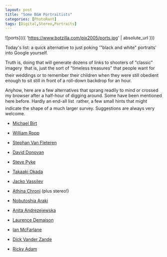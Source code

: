 ```yaml
---
layout: post
title: "Some B&W Portraitists"
categories: [PhotoRant]
tags: [Digital,Stereo,Portraits]
---
```

![ports]({{ 'https://www.botzilla.com/pix2005/ports.jpg' | absolute_url }})

Today's list: a quick alternative to just poking '"black and white" portraits' into Google yourself.

Truth is, doing that will generate dozens of links to shooters of  "classic" imagery &#151; that is, just the sort of "timeless treasures" that people want for their weddings or to remember their children when they were still obedient enough to sit still in front of a roll-down backdrop for an hour.

Anyhow, here are a few alternatives that sprang readily to mind or crossed my browser after a half-hour of digging around. Some have been mentioned here before. Hardly an end-all list &#151; rather, a few small hints that might indicate the shape of a much larger survey. Suggestions are always very welcome.

<!--more-->

 - <a href="http://www.michael-birt.com/" target="_blank">Michael Birt

 - <a href="http://w.ropp.free.fr/" target="_blank">William Ropp</a>

 - <a href="http://www.stephanvanfleteren.com/" target="_blank">Stephan Van Fleteren

 - <a href="http://www.ddonovan.net/" target="_blank">David Donovan

 - <a href="http://www.pyke-eye.com/" target="_blank">Steve Pyke

 - <a href="http://www.takaakiokada.net/" target="_blank">Takaaki Okada 

 - <a href="http://www.holdenluntz.com/artist/vassilev/vassilev.htm" target="_blank">Jacko Vassilev

 - <a href="http://www.fortunecity.com/victorian/muses/256/" target="_blank">Athina Chroni</a> (plus stereo!)

 - <a href="http://www.arakinobuyoshi.com/" target="_blank">Nobutoshia Araki</a>

 - <a href="http://www.anitaandrzejewska.netlin.pl/galeria.html" target="_blank">Anita Andrezejewska

 - <a href="http://admedias.free.fr/ADM/Demaison/index1.html" target="_blank">Laurence Demaison



 - <a href="http://www.ianmcfarlane.com/thework.asp?gID=%7B472BFA95%2D3436%2D436C%2D90A0%2DAF05F44CB0BF%7D&Start=0&Offset=6" target="_blank">Ian McFarlane

 - <a href="http://www.dickvanderzande.nl/Portretten/" target="_blank">Dick Vander Zande

 - <a href="http://www.rickyadam.homestead.com/portraits.html" target="_blank">Ricky Adam
